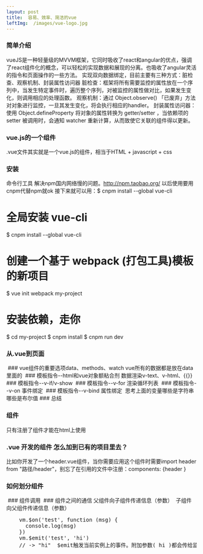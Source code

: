 ```yaml
---
layout: post
title:  容易、效率、简洁的vue
leftImg:  /images/vue-logo.jpg
---
```

<style>
    img{
        max-width: 100%;
    }
</style>
###  简单介绍
vueJS是一种轻量级的MVVM框架，它同时吸收了react和angular的优点，强调了react组件化的概念，可以轻松的实现数据和展现的分离。也吸收了angular灵活的指令和页面操作的一些方法。
实现双向数据绑定，目前主要有三种方式：脏检查、观察机制、封装属性访问器
脏检查：框架将所有需要监控的属性放在一个序列中，当发生特定事件时，遍历整个序列，对被监控的属性做对比，如果发生变化，则调用相应的处理函数。
观察机制：通过 Object.observe() 「已废弃」方法对对象进行监控，一旦其发生变化，将会执行相应的handler。
封装属性访问器：使用 Object.defineProperty 将对象的属性转换为 getter/setter ，当依赖项的 setter 被调用时，会通知 watcher 重新计算，从而致使它关联的组件得以更新。
### vue.js的一个组件
.vue文件其实就是一个vue.js的组件，相当于HTML + javascript + css
### 安装
命令行工具
解决npm国内网络慢的问题。http://npm.taobao.org/  以后使用要用cnpm代替npm就ok
接下来就可以用：$ cnpm install --global vue-cli
# 全局安装 vue-cli
$ cnpm install --global vue-cli
# 创建一个基于 webpack (打包工具)模板的新项目
$ vue init webpack my-project
# 安装依赖，走你
$ cd my-project
$ cnpm install
$ cnpm run dev

### 从.vue到页面
<img src="../images/.vue.png" alt="" />
### vue组件的重要选项data、methods、watch
vue所有的数据都是放在data里面的
<img src="../images/data.png" alt="" />
### 模板指令--html和vue对象额粘合剂
数据渲染v-text、v-html、{{}}
<img src="../images/html-vue.png" alt="" />
### 模板指令--v-if/v-show
<img src="../images/vi-v-show.png" alt="" />
### 模板指令--v-for
渲染循环列表
<img src="../images/v-for.png" alt="" />
### 模板指令--v-on
事件绑定
<img src="../images/for-on.png" alt="" />
### 模板指令--v-bind
属性绑定
<img src="../images/bind.png" alt="" />
思考上面的变量哪些是字符串哪些是布尔值
### 总结
<img src="../images/1-zj.png" alt="" />

### 组件
只有注册了组件才能在html上使用
### .vue 开发的组件 怎么加到已有的项目里去？
比如你开发了一个header.vue组件，当你需要应用这个组件时需要import header from "路径/header"，别忘了在引用的文件中注册：components: {header }

### 如何划分组件
<img src="../images/zujian.png" alt="" />
### 组件调用
<img src="../images/diaoyong.png" alt="" />
### 组件之间的通信
父组件向子组件传递信息（参数）
<img src="../images/tongxin.png" alt="" />
子组件向父组件传递信息（参数）
<pre>
    vm.$on('test', function (msg) {
      console.log(msg)
    })
    vm.$emit('test', 'hi')
    // -> "hi"  $emit触发当前实例上的事件。附加参数( hi )都会传给监听器回调。
</pre>







